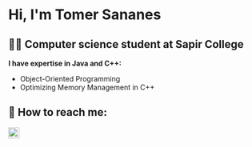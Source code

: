 <h1>Hi, I'm Tomer Sananes <br/>
  
<h2>👨‍💻 Computer science student at Sapir College </h2>

<b> I have expertise in Java and C++: </b>
  - Object-Oriented Programming
  - Optimizing Memory Management in C++


<h2> 🤳 How to reach me:</h2>

[<img align="left" alt="TomerSananes | LinkedIn" width="22px" src="https://cdn.jsdelivr.net/npm/simple-icons@v3/icons/linkedin.svg" />][linkedin]

[linkedin]: https://www.linkedin.com/in/tomer-sananes-13a981265/
